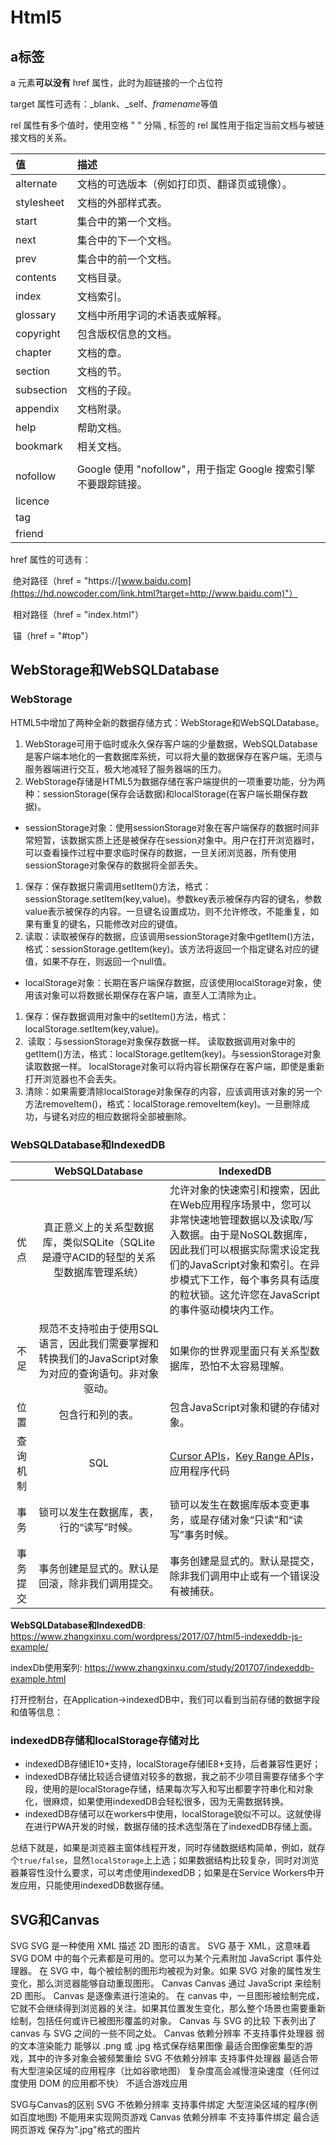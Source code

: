 # Html5

## a标签

a 元素**可以没有** href 属性，此时为超链接的一个占位符

 target 属性可选有：_blank、_self、*framename*等值 

  rel 属性有多个值时，使用空格 " " 分隔 ,<a> 标签的 rel 属性用于指定当前文档与被链接文档的关系。

| 值         | 描述                                                         |
| :--------- | :----------------------------------------------------------- |
| alternate  | 文档的可选版本（例如打印页、翻译页或镜像）。                 |
| stylesheet | 文档的外部样式表。                                           |
| start      | 集合中的第一个文档。                                         |
| next       | 集合中的下一个文档。                                         |
| prev       | 集合中的前一个文档。                                         |
| contents   | 文档目录。                                                   |
| index      | 文档索引。                                                   |
| glossary   | 文档中所用字词的术语表或解释。                               |
| copyright  | 包含版权信息的文档。                                         |
| chapter    | 文档的章。                                                   |
| section    | 文档的节。                                                   |
| subsection | 文档的子段。                                                 |
| appendix   | 文档附录。                                                   |
| help       | 帮助文档。                                                   |
| bookmark   | 相关文档。                                                   |
|            |                                                              |
| nofollow   | Google 使用 "nofollow"，用于指定 Google 搜索引擎不要跟踪链接。 |
| licence    |                                                              |
| tag        |                                                              |
| friend     |                                                              |

  href 属性的可选有： 

​               绝对路径（href = "https://[www.baidu.com](https://hd.nowcoder.com/link.html?target=http://www.baidu.com)"） 

​               相对路径（href = "index.html"） 

​               锚（href = "#top"）

## WebStorage和WebSQLDatabase

### WebStorage

HTML5中增加了两种全新的数据存储方式：WebStorage和WebSQLDatabase。 

1. ​    WebStorage可用于临时或永久保存客户端的少量数据，WebSQLDatabase是客户端本地化的一套数据库系统，可以将大量的数据保存在客户端，无须与服务器端进行交互，极大地减轻了服务器端的压力。      
2. ​    WebStorage存储是HTML5为数据存储在客户端提供的一项重要功能，分为两种：sessionStorage(保存会话数据)和localStorage(在客户端长期保存数据)。     

- ​     sessionStorage对象：使用sessionStorage对象在客户端保存的数据时间非常短暂，该数据实质上还是被保存在session对象中。用户在打开浏览器时，可以查看操作过程中要求临时保存的数据，一旦关闭浏览器，所有使用sessionStorage对象保存的数据将全部丢失。     

1. ​    保存：保存数据只需调用setItem()方法，格式：sessionStorage.setItem(key,value)。参数key表示被保存内容的键名，参数value表示被保存的内容。一旦键名设置成功，则不允许修改，不能重复，如果有重复的键名，只能修改对应的键值。      
2. ​    读取：读取被保存的数据，应该调用sessionStorage对象中getItem()方法，格式：sessionStorage.getItem(key)。该方法将返回一个指定键名对应的键值，如果不存在，则返回一个null值。     

- ​    localStorage对象：长期在客户端保存数据，应该使用localStorage对象，使用该对象可以将数据长期保存在客户端，直至人工清除为止。     

1. ​    保存：保存数据调用对象中的setItem()方法，格式：localStorage.setItem(key,value)。      
2. ​    读取：与sessionStorage对象保存数据一样。 读取数据调用对象中的getItem()方法，格式：localStorage.getItem(key)。与sessionStorage对象读取数据一样。 localStorage对象可以将内容长期保存在客户端，即使是重新打开浏览器也不会丢失。      
3. ​    清除：如果需要清除localStorage对象保存的内容，应该调用该对象的另一个方法removeItem()，格式：localStorage.removeItem(key)。一旦删除成功，与键名对应的相应数据将全部被删除。

###  WebSQLDatabase和IndexedDB

|          |                        WebSQLDatabase                        | IndexedDB                                                    |
| :------: | :----------------------------------------------------------: | ------------------------------------------------------------ |
|   优点   | 真正意义上的关系型数据库，类似SQLite（SQLite是遵守ACID的轻型的关系型数据库管理系统） | 允许对象的快速索引和搜索，因此在Web应用程序场景中，您可以非常快速地管理数据以及读取/写入数据。由于是NoSQL数据库，因此我们可以根据实际需求设定我们的JavaScript对象和索引。在异步模式下工作，每个事务具有适度的粒状锁。这允许您在JavaScript的事件驱动模块内工作。 |
|   不足   | 规范不支持啦由于使用SQL语言，因此我们需要掌握和转换我们的JavaScript对象为对应的查询语句。非对象驱动。 | 如果你的世界观里面只有关系型数据库，恐怕不太容易理解。       |
|   位置   |                       包含行和列的表。                       | 包含JavaScript对象和键的存储对象。                           |
| 查询机制 |                             SQL                              | [Cursor APIs](https://developer.mozilla.org/en-US/docs/Web/API/IDBCursor)，[Key Range APIs](https://developer.mozilla.org/en-US/docs/Web/API/IDBKeyRange)，应用程序代码 |
|   事务   |           锁可以发生在数据库，表，行的“读写”时候。           | 锁可以发生在数据库版本变更事务，或是存储对象“只读”和“读写”事务时候。 |
| 事务提交 |       事务创建是显式的。默认是回滚，除非我们调用提交。       | 事务创建是显式的。默认是提交，除非我们调用中止或有一个错误没有被捕获。 |

**WebSQLDatabase和IndexedDB**: https://www.zhangxinxu.com/wordpress/2017/07/html5-indexeddb-js-example/

indexDb使用案列: https://www.zhangxinxu.com/study/201707/indexeddb-example.html

打开控制台，在Application→indexedDB中，我们可以看到当前存储的数据字段和值等信息：

### indexedDB存储和localStorage存储对比

- indexedDB存储IE10+支持，localStorage存储IE8+支持，后者兼容性更好；
- indexedDB存储比较适合键值对较多的数据，我之前不少项目需要存储多个字段，使用的是localStorage存储，结果每次写入和写出都要字符串化和对象化，很麻烦，如果使用indexedDB会轻松很多，因为无需数据转换。
- indexedDB存储可以在workers中使用，localStorage貌似不可以。这就使得在进行PWA开发的时候，数据存储的技术选型落在了indexedDB存储上面。

总结下就是，如果是浏览器主窗体线程开发，同时存储数据结构简单，例如，就存个`true/false`，显然`localStorage`上上选；如果数据结构比较复杂，同时对浏览器兼容性没什么要求，可以考虑使用indexedDB；如果是在Service Workers中开发应用，只能使用indexedDB数据存储。

## SVG和Canvas

SVG          SVG 是一种使用 XML 描述 2D 图形的语言。        SVG 基于 XML，这意味着 SVG DOM 中的每个元素都是可用的。您可以为某个元素附加 JavaScript 事件处理器。        在 SVG 中，每个被绘制的图形均被视为对象。如果 SVG 对象的属性发生变化，那么浏览器能够自动重现图形。  Canvas        Canvas 通过 JavaScript 来绘制 2D 图形。        Canvas 是逐像素进行渲染的。        在 canvas 中，一旦图形被绘制完成，它就不会继续得到浏览器的关注。如果其位置发生变化，那么整个场景也需要重新绘制，包括任何或许已被图形覆盖的对象。  Canvas 与 SVG 的比较        下表列出了 canvas 与 SVG 之间的一些不同之处。        Canvas       依赖分辨率       不支持事件处理器       弱的文本渲染能力       能够以 .png 或 .jpg 格式保存结果图像       最适合图像密集型的游戏，其中的许多对象会被频繁重绘        SVG       不依赖分辨率       支持事件处理器       最适合带有大型渲染区域的应用程序（比如谷歌地图）       复杂度高会减慢渲染速度（任何过度使用 DOM 的应用都不快）       不适合游戏应用

SVG与Canvas的区别
    SVG
      不依赖分辨率
      支持事件绑定
      大型渲染区域的程序(例如百度地图)
      不能用来实现网页游戏
   Canvas
      依赖分辨率
      不支持事件绑定
      最合适网页游戏
      保存为".jpg"格式的图片
